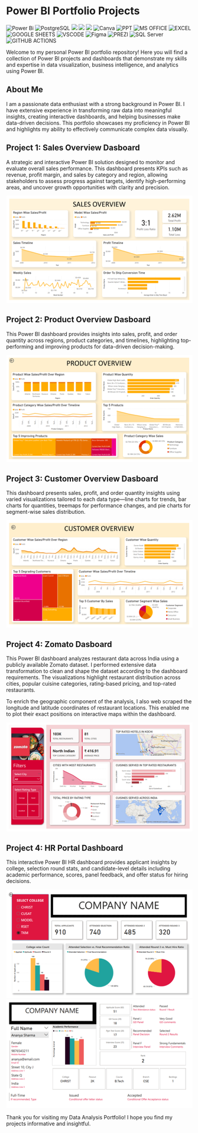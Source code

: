 # Power BI Portfolio Projects

![Power Bi](https://img.shields.io/badge/power_bi-F2C811?style=for-the-badge&logo=powerbi&logoColor=black)
![PostgreSQL](https://img.shields.io/badge/PostgreSQL-316192?style=for-the-badge&logo=postgresql&logoColor=white)
![](https://img.shields.io/badge/MySQL-00000F?style=for-the-badge&logo=mysql&logoColor=white)
![](https://img.shields.io/badge/SQLite-07405E?style=for-the-badge&logo=sqlite&logoColor=white)
![](https://img.shields.io/badge/Tableau-E97627?style=for-the-badge&logo=Tableau&logoColor=white)
![Canva](https://img.shields.io/badge/Canva-%2300C4CC.svg?style=for-the-badge&logo=Canva&logoColor=white)
![PPT](https://img.shields.io/badge/Microsoft_PowerPoint-B7472A?style=for-the-badge&logo=microsoft-powerpoint&logoColor=white)
![MS OFFICE](https://img.shields.io/badge/Microsoft_Office-D83B01?style=for-the-badge&logo=microsoft-office&logoColor=white)
![EXCEL](https://img.shields.io/badge/Microsoft_Excel-217346?style=for-the-badge&logo=microsoft-excel&logoColor=white)
![GOOGLE SHEETS](https://img.shields.io/badge/Google%20Sheets-34A853?style=for-the-badge&logo=google-sheets&logoColor=white)
![VSCODE](https://img.shields.io/badge/VSCode-0078D4?style=for-the-badge&logo=visual%20studio%20code&logoColor=white)
![Figma](https://img.shields.io/badge/Figma-F24E1E?style=for-the-badge&logo=figma&logoColor=white)
![PREZI](https://img.shields.io/badge/Prezi-3181FF?style=for-the-badge&logo=prezi&logoColor=white)
![SQL Server](https://img.shields.io/badge/Microsoft_SQL_Server-CC2927?style=for-the-badge&logo=microsoft-sql-server&logoColor=white)
![GITHUB ACTIONS](https://img.shields.io/badge/Github%20Actions-282a2e?style=for-the-badge&logo=githubactions&logoColor=367cfe)

Welcome to my personal Power BI portfolio repository! Here you will find a collection of Power BI projects and dashboards that demonstrate my skills and expertise in data visualization, business intelligence, and analytics using Power BI.

## About Me
I am a passionate data enthusiast with a strong background in Power BI. I have extensive experience in transforming raw data into meaningful insights, creating interactive dashboards, and helping businesses make data-driven decisions. This portfolio showcases my proficiency in Power BI and highlights my ability to effectively communicate complex data visually.

## Project 1: Sales Overview Dasboard

A strategic and interactive Power BI solution designed to monitor and evaluate overall sales performance. This dashboard presents KPIs such as revenue, profit margin, and sales by category and region, allowing stakeholders to assess progress against targets, identify high-performing areas, and uncover growth opportunities with clarity and precision.

![Sales Overview Dashboard](sales.png)

## Project 2: Product Overview Dasboard

This Power BI dashboard provides insights into sales, profit, and order quantity across regions, product categories, and timelines, highlighting top-performing and improving products for data-driven decision-making.

![Product Overview Dashboard](product.png)

## Project 3: Customer Overview Dasboard

This dashboard presents sales, profit, and order quantity insights using varied visualizations tailored to each data type—line charts for trends, bar charts for quantities, treemaps for performance changes, and pie charts for segment-wise sales distribution.

![Customer Overview Dashboard](customer.png)

## Project 4: Zomato Dasboard

This Power BI dashboard analyzes restaurant data across India using a publicly available Zomato dataset. I performed extensive data transformation to clean and shape the dataset according to the dashboard requirements. The visualizations highlight restaurant distribution across cities, popular cuisine categories, rating-based pricing, and top-rated restaurants.

To enrich the geographic component of the analysis, I also web scraped the longitude and latitude coordinates of restaurant locations. This enabled me to plot their exact positions on interactive maps within the dashboard.

![Zomato Dashboard](zomato.png)

## Project 4: HR Portal Dashboard

This interactive Power BI HR dashboard provides applicant insights by college, selection round stats, and candidate-level details including academic performance, scores, panel feedback, and offer status for hiring decisions.

![HR_1 Dashboard](hr_1.png)
![HR_2 Dashboard](hr_2.png)

Thank you for visiting my Data Analysis Portfolio! I hope you find my projects informative and insightful.

